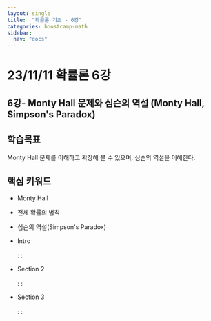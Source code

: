 ```yaml
---
layout: single
title:  "확률론 기초 - 6강"
categories: boostcamp-math
sidebar:
  nav: "docs"
---
```


# 23/11/11 확률론 6강

<h2>6강- Monty Hall 문제와 심슨의 역설 (Monty Hall, Simpson's Paradox)</h2>

<h2>학습목표</h2>

Monty Hall 문제를 이해하고 확장해 볼 수 있으며, 심슨의 역설을 이해한다. 

<h2>핵심 키워드</h2>

- Monty Hall
- 전체 확률의 법칙
- 심슨의 역설(Simpson's Paradox)


- Intro<br><br>
: :

- Section 2<br><br>
: : 

- Section 3<br><br>
: : 
